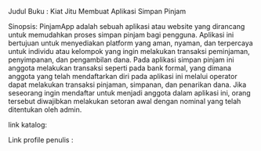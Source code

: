 Judul Buku : Kiat Jitu Membuat Aplikasi Simpan Pinjam

Sinopsis: PinjamApp adalah sebuah aplikasi atau website yang dirancang untuk memudahkan proses simpan pinjam bagi pengguna. 
Aplikasi ini bertujuan untuk menyediakan platform yang aman, nyaman, dan terpercaya untuk individu atau kelompok yang ingin melakukan transaksi peminjaman, penyimpanan, dan pengambilan dana.
Pada aplikasi simpan pinjam ini anggota melakukan transaksi seperti pada bank formal, yang dimana anggota yang telah mendaftarkan diri pada aplikasi ini melalui operator dapat melakukan transaksi pinjaman, simpanan, dan penarikan dana.
Jika seseorang ingin mendaftar untuk menjadi anggota dalam aplikasi ini, orang tersebut diwajibkan melakukan setoran awal dengan nominal yang telah ditentukan oleh admin.

link katalog:

Link profile penulis :

